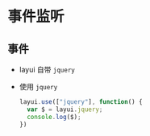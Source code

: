 # 事件监听

## 事件

  - layui 自带 `jquery`

  - 使用 `jquery`

    ```js
    layui.use(["jquery"], function() {
      var $ = layui.jquery;
      console.log($);
    })
    ```
